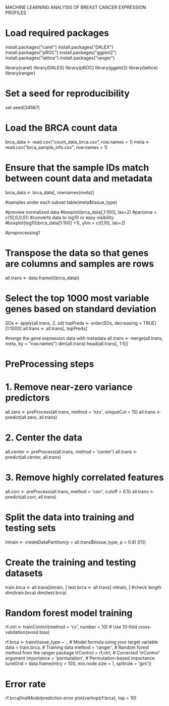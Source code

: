 MACHINE LEARNING ANALYSIS OF BREAST CANCER EXPRESSION PROFILES 

# Load required packages
install.packages("caret")
install.packages("DALEX")
install.packages("pROC")
install.packages("ggplot2")
install.packages("lattice")
install.packages("ranger")

library(caret)
library(DALEX)
library(pROC)
library(ggplot2)
library(lattice)
library(ranger)

# Set a seed for reproducibility
set.seed(34567)

# Load the BRCA count data
brca_data <- read.csv("count_data_brca.csv", row.names = 1)
meta <- read.csv("brca_sample_info.csv", row.names = 1) 

# Ensure that the sample IDs match between count data and metadata
brca_data <- brca_data[, rownames(meta)]

#samples under each subset
table(meta$tissue_type)

#preview normalized data
#boxplot(brca_data[,1:100], las=2)
#par(oma = c(10,0,0,0)) #converts data to log10 or easy visibility
#boxplot(log10(brca_data[1:100] +1), ylim = c(0,10), las=2)

#preprocessing1
# Transpose the data so that genes are columns and samples are rows
all.trans <- data.frame(t(brca_data))


# Select the top 1000 most variable genes based on standard deviation
SDs <- apply(all.trans, 2, sd)
topPreds <- order(SDs, decreasing = TRUE)[1:1000]
all.trans <- all.trans[, topPreds]

#merge the gene expression data with metadata
all.trans <- merge(all.trans, meta, by = "row.names")
dim(all.trans)
head(all.trans[, 1:5])

# PreProcessing steps
# 1. Remove near-zero variance predictors
all.zero <- preProcess(all.trans, method = 'nzv', uniqueCut = 15)
all.trans <- predict(all.zero, all.trans)

# 2. Center the data
all.center <- preProcess(all.trans, method = 'center')
all.trans <- predict(all.center, all.trans)

# 3. Remove highly correlated features
all.corr <- preProcess(all.trans, method = 'corr', cutoff = 0.5)
all.trans <- predict(all.corr, all.trans)


# Split the data into training and testing sets
intrain <- createDataPartition(y = all.trans$tissue_type, p = 0.8) [[1]]

# Create the training and testing datasets
train.brca <- all.trans[intrain, ]
test.brca <- all.trans[-intrain, ]
#check length
dim(train.brca)
dim(test.brca)

# Random forest model training
rf.ctrl <- trainControl(method = 'cv', number = 10)  # Use 10-fold cross-validation(avoid bias)

rf.brca <- train(tissue_type ~ .,               # Model formula using your target variable
                 data = train.brca,                # Training data
                 method = 'ranger',                # Random forest method from the ranger package
                 trControl = rf.ctrl,              # Corrected 'trControl' argument
                 importance = 'permutation',       # Permutation-based importance
                 tuneGrid = data.frame(mtry = 100,
                                       min.node.size = 1,
                                       splitrule = 'gini'))

# Error rate
rf.brca$finalModel$prediction.error
plot(varImp(rf.brca), top = 10)
